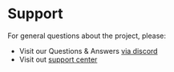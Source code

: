 # Support

For general questions about the project, please:

- Visit our Questions & Answers [via discord](https://www.answeroverflow.com/c/352754251434426368)
- Visit out [support center](https://eventivaltd.atlassian.net/servicedesk/customer/portal/3)
